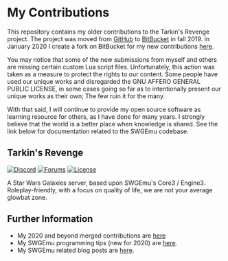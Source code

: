 # My Contributions

This repository contains my older contributions to the Tarkin's Revenge project. The project was moved from [GitHub](https://github.com/TarkinII/Tarkins-Revenge) to [BitBucket](https://bitbucket.org/tarkinsrevenge/tarkins-revenge/src/master/) in fall 2019. In January 2020 I create a fork on BitBucket for my new contributions [here](https://bitbucket.org/tatwi/tarkins-revenge-my-contrib/src/master/).  

You may notice that some of the new submissions from myself and others are missing certain custom Lua script files. Unfortunately, this action was taken as a measure to protect the rights to our content. Some people have used our unique works and disregarded the GNU AFFERO GENERAL PUBLIC LICENSE, in some cases going so far as to intentionally present our unique works as their own; The few ruin it for the many.  

With that said, I will continue to provide my open source software as learning resource for others, as I have done for many years. I strongly believe that the world is a better place when knowledge is shared. See the link below for documentation related to the SWGEmu codebase.  

## Tarkin's Revenge

[![Discord](https://discordapp.com/api/guilds/198160124320284674/widget.png)](https://discord.gg/3bGJvm4) [![Forums](https://img.shields.io/badge/tarkin%20forums-Click%20Here-ff69b4.svg?style=plastic)](http://tarkinswg.com/) [![License](https://img.shields.io/badge/license-AGPL%203.0-green.svg?style=plastic)](https://github.com/TarkinII/Tarkins-Revenge/blob/master/LICENSE)


A Star Wars Galaxies server, based upon SWGEmu's Core3 / Engine3.  Roleplay-friendly, with a focus on quality of life, we are not your average glowbat zone.

## Further Information  
- My 2020 and beyond merged contributions are [here](https://bitbucket.org/tatwi/tarkins-revenge-my-contrib/pull-requests/?state=MERGED)
- My SWGEmu programming tips (new for 2020) are [here](https://bitbucket.org/snippets/tatwi/).
- My SWGEmu related blog posts are [here](https://semi-nerdly.ca/games-i-play/star-wars-galaxies-swgemu/).
